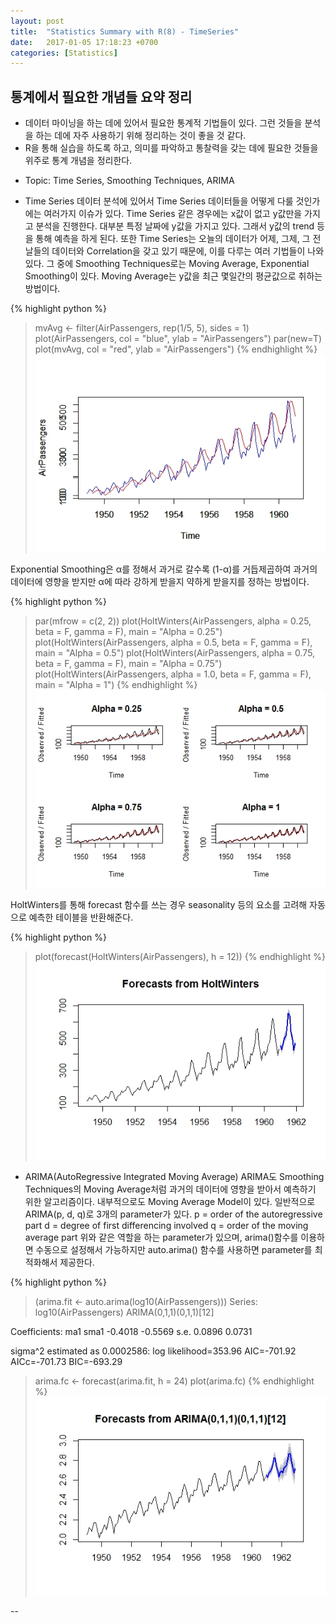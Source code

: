 ```yaml
---
layout: post
title:  "Statistics Summary with R(8) - TimeSeries"
date:   2017-01-05 17:18:23 +0700
categories: [Statistics]
---
```



## 통계에서 필요한 개념들 요약 정리
+   데이터 마이닝을 하는 데에 있어서 필요한 통계적 기법들이 있다. 그런 것들을 분석을 하는 데에 자주 사용하기 위해 정리하는 것이 좋을 것 같다.
+	R을 통해 실습을 하도록 하고, 의미를 파악하고 통찰력을 갖는 데에 필요한 것들을 위주로 통계 개념을 정리한다.

- Topic: Time Series, Smoothing Techniques, ARIMA

+	Time Series
데이터 분석에 있어서 Time Series 데이터들을 어떻게 다룰 것인가에는 여러가지 이슈가 있다.
Time Series 같은 경우에는 x값이 없고 y값만을 가지고 분석을 진행한다.
대부분 특정 날짜에 y값을 가지고 있다. 그래서 y값의 trend 등을 통해 예측을 하게 된다.
또한 Time Series는 오늘의 데이터가 어제, 그제, 그 전날들의 데이터와 Correlation을 갖고 있기 때문에, 이를 다루는 여러 기법들이 나와있다.
그 중에 Smoothing Techniques로는 Moving Average, Exponential Smoothing이 있다.
Moving Average는 y값을 최근 몇일간의 평균값으로 취하는 방법이다.

{% highlight python %}
> mvAvg <- filter(AirPassengers, rep(1/5, 5), sides = 1)
> plot(AirPassengers, col = "blue", ylab = "AirPassengers")
> par(new=T)
> plot(mvAvg, col = "red", ylab = "AirPassengers")
{% endhighlight %}
![Screenshot MovingAverage](https://raw.githubusercontent.com/yangyangii/yangyangii.github.io/master/static/img/_posts/TimeSeries-MovingAverage.jpeg  "Screenshot MovingAverage")


Exponential Smoothing은 α를 정해서 과거로 갈수록 (1-α)를 거듭제곱하여 과거의 데이터에 영향을 받지만 α에 따라 강하게 받을지 약하게 받을지를 정하는 방법이다.

{% highlight python %}
> par(mfrow = c(2, 2))
> plot(HoltWinters(AirPassengers, alpha = 0.25, beta = F, gamma = F), main = "Alpha = 0.25")
> plot(HoltWinters(AirPassengers, alpha = 0.5, beta = F, gamma = F), main = "Alpha = 0.5")
> plot(HoltWinters(AirPassengers, alpha = 0.75, beta = F, gamma = F), main = "Alpha = 0.75")
> plot(HoltWinters(AirPassengers, alpha = 1.0, beta = F, gamma = F), main = "Alpha = 1")
{% endhighlight %}
![Screenshot ExponentialSmoothing](https://raw.githubusercontent.com/yangyangii/yangyangii.github.io/master/static/img/_posts/Timeseries-Exponential.jpeg  "Screenshot ExponentialSmoothing")

HoltWinters를 통해 forecast 함수를 쓰는 경우 seasonality 등의 요소를 고려해 자동으로 예측한 테이블을 반환해준다.

{% highlight python %}
> plot(forecast(HoltWinters(AirPassengers), h = 12))
{% endhighlight %}
![Screenshot ForecastHoltwinters](https://raw.githubusercontent.com/yangyangii/yangyangii.github.io/master/static/img/_posts/Forecast-Holtwinters.jpeg  "Screenshot ForecastHoltwinters")


+	ARIMA(AutoRegressive Integrated Moving Average)
ARIMA도 Smoothing Techniques의 Moving Average처럼 과거의 데이터에 영향을 받아서 예측하기 위한 알고리즘이다.
내부적으로도 Moving Average Model이 있다.
일반적으로 ARIMA(p, d, q)로 3개의 parameter가 있다.
p = order of the autoregressive part
d = degree of first differencing involved
q = order of the moving average part
위와 같은 역할을 하는 parameter가 있으며, arima()함수를 이용하면 수동으로 설정해서 가능하지만 auto.arima() 함수를 사용하면 parameter를 최적화해서 제공한다.

{% highlight python %}
> (arima.fit <- auto.arima(log10(AirPassengers)))
Series: log10(AirPassengers) 
ARIMA(0,1,1)(0,1,1)[12]                    

Coefficients:
          ma1     sma1
      -0.4018  -0.5569
s.e.   0.0896   0.0731

sigma^2 estimated as 0.0002586:  log likelihood=353.96
AIC=-701.92   AICc=-701.73   BIC=-693.29
> arima.fc <- forecast(arima.fit, h = 24)
> plot(arima.fc)
{% endhighlight %}
![Screenshot ARIMA](https://raw.githubusercontent.com/yangyangii/yangyangii.github.io/master/static/img/_posts/ARIMA-Forecast.jpeg  "Screenshot ARIMA")

--